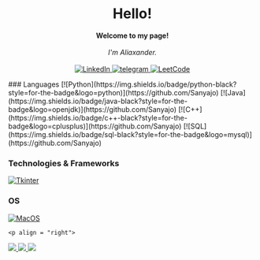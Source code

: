 <h1 align="center">Hello!</h1>

<p align="center">
    <b>Welcome to my page!</b><br><br>
    <i>
        I'm Aliaxander.<br>
    </i><br>
    <a href="https://www.linkedin.com/in/%D0%B0%D0%BB%D0%B5%D0%BA%D1%81%D0%B0%D0%BD%D0%B4%D1%80-%D1%81%D0%B0%D1%85%D0%B0%D1%86%D0%BA%D0%B8%D0%B9-2a505a271/">
        <img src="https://img.shields.io/badge/LinkedIn-blue?style=flat-square&logo=linkedin" alt="LinkedIn">
    </a>
    <a href="https://t.me/sanyajo">
        <img src="https://img.shields.io/badge/Email-blue?style=flat-square&logo=gmail&logoColor=white" alt="telegram">
    </a>
    <a href="https://leetcode.com/Sanyajo/">
        <img src="https://img.shields.io/badge/LeetCode-blue?style=flat-square&logo=LeetCode" alt="LeetCode">
    </a>
</p>

<div>
    <p align = "left">
        ### Languages
[![Python](https://img.shields.io/badge/python-black?style=for-the-badge&logo=python)](https://github.com/Sanyajo)
[![Java](https://img.shields.io/badge/java-black?style=for-the-badge&logo=openjdk)](https://github.com/Sanyajo)
[![C++](https://img.shields.io/badge/c++-black?style=for-the-badge&logo=cplusplus)](https://github.com/Sanyajo)
[![SQL](https://img.shields.io/badge/sql-black?style=for-the-badge&logo=mysql)](https://github.com/Sanyajo)

### Technologies & Frameworks
[![Tkinter](https://img.shields.io/badge/tkinter-black?style=for-the-badge&logo=tkinter)](https://github.com/Sanyajo)

### OS
[![MacOS](https://img.shields.io/badge/linux-black?style=for-the-badge&logo=MacOs)](https://github.com/Sanyajo)
    </p>

    <p align = "right">
  <a href="https://github.com/Sanyajo">
    <img src="https://github-profile-summary-cards.vercel.app/api/cards/profile-details?username=sanyajo&theme=transparent" />
  </a>
  <a href="https://github.com/Sanyajo">
    <img src="https://github-readme-streak-stats.herokuapp.com/?user=sanyajo&hide_border=true&card_width=338&theme=transparent" />
  </a>
  <a href="https://github.com/Sanyajo">
    <img src="http://github-profile-summary-cards.vercel.app/api/cards/stats?username=sanyajo&theme=transparent" />
  </a>
</p>
    
</div>

